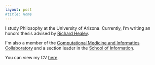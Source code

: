 ```yaml
---
layout: post
#title: Home
---
```

I study Philosophy at the University of Arizona. Currently, I’m writing an honors thesis advised by [Richard Healey](http://www.u.arizona.edu/~rhealey/).

I'm also a member of the [Computational Medicine and Informatics Collaboratory](https://com-in.collab.arizona.edu/) and a section leader in the [School of Information](https://ischool.arizona.edu/).

You can view my CV [here](/vicera_cv.pdf).
